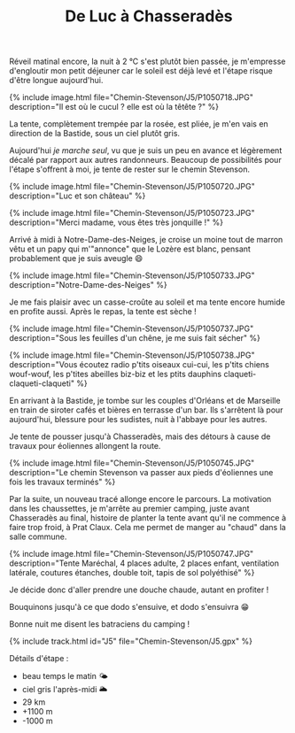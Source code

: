 ﻿---
title: "De Luc à Chasseradès"
permalink: /Chemin-Stevenson/J5/
sidebar:
  nav: "chemin_stevenson"
enable_tracks: true
---

Réveil matinal encore, la nuit à 2 °C s'est plutôt bien passée, je m'empresse d'engloutir mon petit déjeuner car le soleil est déjà levé et l'étape risque d'être longue aujourd'hui.

{% include image.html file="Chemin-Stevenson/J5/P1050718.JPG" description="Il est où le cucul ? elle est où la têtête ?" %}

La tente, complètement trempée par la rosée, est pliée, je m'en vais en direction de la Bastide, sous un ciel plutôt gris.

Aujourd'hui *je marche seul*, vu que je suis un peu en avance et légèrement décalé par rapport aux autres randonneurs.
Beaucoup de possibilités pour l'étape s'offrent à moi, je tente de rester sur le chemin Stevenson.

{% include image.html file="Chemin-Stevenson/J5/P1050720.JPG" description="Luc et son château" %}

{% include image.html file="Chemin-Stevenson/J5/P1050723.JPG" description="Merci madame, vous êtes très jonquille !" %}

Arrivé à midi à Notre-Dame-des-Neiges, je croise un moine tout de marron vêtu et un papy qui m'"annonce" que le Lozère est blanc, pensant probablement que je suis aveugle :smile:

{% include image.html file="Chemin-Stevenson/J5/P1050733.JPG" description="Notre-Dame-des-Neiges" %}

Je me fais plaisir avec un casse-croûte au soleil et ma tente encore humide en profite aussi. Après le repas, la tente est sèche !

{% include image.html file="Chemin-Stevenson/J5/P1050737.JPG" description="Sous les feuilles d'un chêne, je me suis fait sécher" %}

{% include image.html file="Chemin-Stevenson/J5/P1050738.JPG" description="Vous écoutez radio p'tits oiseaux cui-cui, les p'tits chiens wouf-wouf, les p'tites abeilles biz-biz et les ptits dauphins claqueti-claqueti-claqueti" %}

En arrivant à la Bastide, je tombe sur les couples d'Orléans et de Marseille en train de siroter cafés et bières en terrasse d'un bar.
Ils s'arrêtent là pour aujourd'hui, blessure pour les sudistes, nuit à l'abbaye pour les autres.

Je tente de pousser jusqu'à Chasseradès, mais des détours à cause de travaux pour éoliennes allongent la route.

{% include image.html file="Chemin-Stevenson/J5/P1050745.JPG" description="Le chemin Stevenson va passer aux pieds d'éoliennes une fois les travaux terminés" %}

Par la suite, un nouveau tracé allonge encore le parcours.
La motivation dans les chaussettes, je m'arrête au premier camping, juste avant Chasseradès au final, histoire de planter la tente avant qu'il ne commence à faire trop froid, à Prat Claux.
Cela me permet de manger au "chaud" dans la salle commune.

{% include image.html file="Chemin-Stevenson/J5/P1050747.JPG" description="Tente Maréchal, 4 places adulte, 2 places enfant, ventilation latérale, coutures étanches, double toit, tapis de sol polyéthisé" %}

Je décide donc d'aller prendre une douche chaude, autant en profiter !

Bouquinons jusqu'à ce que dodo s'ensuive, et dodo s'ensuivra :grin:

Bonne nuit me disent les batraciens du camping !

{% include track.html id="J5" file="Chemin-Stevenson/J5.gpx" %}

Détails d'étape :
* beau temps le matin :sun_behind_small_cloud:
* ciel gris l'après-midi :sun_behind_large_cloud:
* 29 km
* +1100 m
* -1000 m
